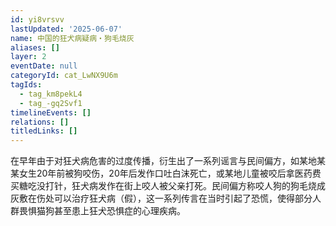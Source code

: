 ```yaml
---
id: yi8vrsvv
lastUpdated: '2025-06-07'
name: 中国的狂犬病疑病・狗毛烧灰
aliases: []
layer: 2
eventDate: null
categoryId: cat_LwNX9U6m
tagIds:
  - tag_km8pekL4
  - tag_-gq2Svf1
timelineEvents: []
relations: []
titledLinks: []
---
```

在早年由于对狂犬病危害的过度传播，衍生出了一系列谣言与民间偏方，如某地某某女生20年前被狗咬伤，20年后发作口吐白沫死亡，或某地儿童被咬后拿医药费买糖吃没打针，狂犬病发作在街上咬人被父亲打死。民间偏方称咬人狗的狗毛烧成灰敷在伤处可以治疗狂犬病（假），这一系列传言在当时引起了恐慌，使得部分人群畏惧猫狗甚至患上狂犬恐惧症的心理疾病。
